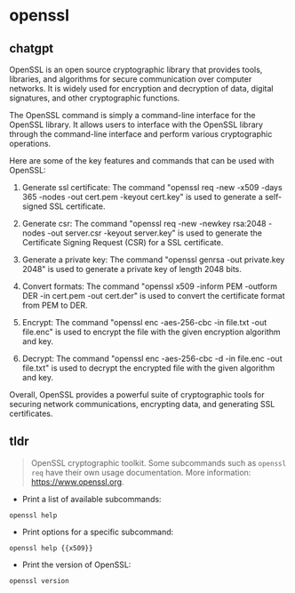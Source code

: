 # openssl 
## chatgpt 
OpenSSL is an open source cryptographic library that provides tools, libraries, and algorithms for secure communication over computer networks. It is widely used for encryption and decryption of data, digital signatures, and other cryptographic functions.

The OpenSSL command is simply a command-line interface for the OpenSSL library. It allows users to interface with the OpenSSL library through the command-line interface and perform various cryptographic operations.

Here are some of the key features and commands that can be used with OpenSSL:

1. Generate ssl certificate:
The command "openssl req -new -x509 -days 365 -nodes -out cert.pem -keyout cert.key" is used to generate a self-signed SSL certificate.

2. Generate csr:
The command "openssl req -new -newkey rsa:2048 -nodes -out server.csr -keyout server.key" is used to generate the Certificate Signing Request (CSR) for a SSL certificate.

3. Generate a private key:
The command "openssl genrsa -out private.key 2048" is used to generate a private key of length 2048 bits.

4. Convert formats:
The command "openssl x509 -inform PEM -outform DER -in cert.pem -out cert.der" is used to convert the certificate format from PEM to DER.

5. Encrypt:
The command "openssl enc -aes-256-cbc -in file.txt -out file.enc" is used to encrypt the file with the given encryption algorithm and key.

6. Decrypt:
The command "openssl enc -aes-256-cbc -d -in file.enc -out file.txt" is used to decrypt the encrypted file with the given algorithm and key.

Overall, OpenSSL provides a powerful suite of cryptographic tools for securing network communications, encrypting data, and generating SSL certificates. 

## tldr 
 
> OpenSSL cryptographic toolkit.
> Some subcommands such as `openssl req` have their own usage documentation.
> More information: <https://www.openssl.org>.

- Print a list of available subcommands:

`openssl help`

- Print options for a specific subcommand:

`openssl help {{x509}}`

- Print the version of OpenSSL:

`openssl version`
